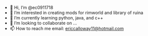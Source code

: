 - 👋 Hi, I’m @ec0911718
- 👀 I’m interested in creating mods for rimworld and library of ruina
- 🌱 I’m currently learning python, java, and c++
- 💞️ I’m looking to collaborate on ...
- 📫 How to reach me 
email: ericcalloway11@hotmail.com

<!---
ec0911718/ec0911718 is a ✨ special ✨ repository because its `README.md` (this file) appears on your GitHub profile.
You can click the Preview link to take a look at your changes.
--->
